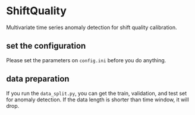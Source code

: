 # ShiftQuality
Multivariate time series anomaly detection for shift quality calibration.

## set the configuration
Please set the parameters on `config.ini` before you do anything.

## data preparation
If you run the `data_split.py`, you can get the train, validation, and test set for anomaly detection.
If the data length is shorter than time window, it will drop.

